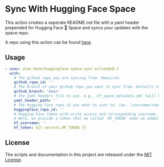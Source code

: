 # Sync With Hugging Face Space
This action creates a seperate README.md file with a yaml header prepended for Hugging Face 🤗 Space and syncs your updates with the space repo.

A repo using this action can be found [here](https://github.com/alex-bene/BianqueNet).

## Usage
```yaml
- uses: alex-bene/huggingface-space-sync-action@v0.1
  with:
    # The github repo you are syncing from. Required.
    github_repo_id: ''
    # The branch of your github repo you want to sync from. Defaults to 'main'. Optional.
    github_branch: 'main'
    # The yaml headers file to use, e.g., hf_space_metadata.yml (will be prepended to your README.md in the HF space). Required.
    yaml_header_path: ''
    # The Hugging Face repo id you want to sync to. (ex. 'username/reponame'). Required.
    huggingface_repo_id: ''
    # Hugging Face token with write access and corresponding username. Required.
    # Here, we provide a token that we called `HF_TOKEN` when we added the secret to our GitHub repo.
    hf_username: ''
    hf_token: ${{ secrets.HF_TOKEN }}
```

## License
The scripts and documentation in this project are released under the [MIT License](LICENSE).